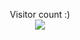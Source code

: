 <p align="center"> 
  Visitor count :)<br>
  <img src="https://profile-counter.glitch.me/kyngs/count.svg"/>
</p>
